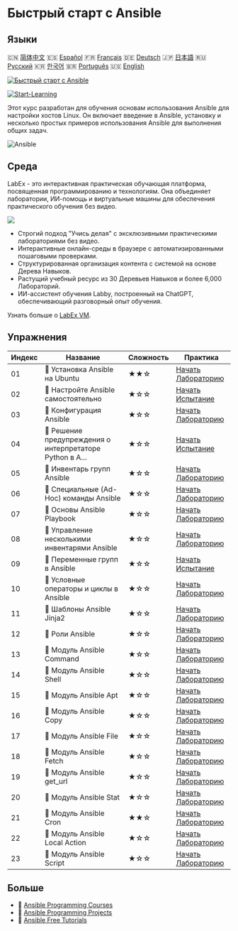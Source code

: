 # Быстрый старт с Ansible

## Языки

🇨🇳 [简体中文](README_zh.md) 🇪🇸 [Español](README_es.md) 🇫🇷 [Français](README_fr.md) 🇩🇪 [Deutsch](README_de.md) 🇯🇵 [日本語](README_ja.md) 🇷🇺 [Русский](README_ru.md) 🇰🇷 [한국어](README_ko.md) 🇧🇷 [Português](README_pt.md) 🇺🇸 [English](README.md) 

[![Быстрый старт с Ansible](https://cover-creator.labex.io/quick-start-with-ansible.png?lang=ru)](https://labex.io/ru/courses/quick-start-with-ansible)

[![Start-Learning](https://img.shields.io/badge/Start-Learning-whitesmoke?style=for-the-badge)](https://labex.io/ru/courses/quick-start-with-ansible)

Этот курс разработан для обучения основам использования Ansible для настройки хостов Linux. Он включает введение в Ansible, установку и несколько простых примеров использования Ansible для выполнения общих задач.

![Ansible](https://img.shields.io/badge/Ansible-whitesmoke?style=for-the-badge&logo=ansible)


## Среда

LabEx - это интерактивная практическая обучающая платформа, посвященная программированию и технологиям. Она объединяет лаборатории, ИИ-помощь и виртуальные машины для обеспечения практического обучения без видео.

![](https://tutorial-screenshot.getvm.io/images/vm-1725247253.png)

- Строгий подход "Учись делая" с эксклюзивными практическими лабораториями без видео.
- Интерактивные онлайн-среды в браузере с автоматизированными пошаговыми проверками.
- Структурированная организация контента с системой на основе Дерева Навыков.
- Растущий учебный ресурс из 30 Деревьев Навыков и более 6,000 Лабораторий.
- ИИ-ассистент обучения Labby, построенный на ChatGPT, обеспечивающий разговорный опыт обучения.

Узнать больше о [LabEx VM](https://support.labex.io/using-labex/virtual-machine).

## Упражнения

|   Индекс | Название                                                 | Сложность   | Практика                                                                                                                                 |
|----------|----------------------------------------------------------|-------------|------------------------------------------------------------------------------------------------------------------------------------------|
|       01 | 📖 Установка Ansible на Ubuntu                           | ★★☆         | <a target='_blank' href='https://labex.io/ru/tutorials/ansible-ansible-installation-on-ubuntu-67172'>Начать Лабораторию</a>              |
|       02 | 🎯 Настройте Ansible самостоятельно                      | ★☆☆         | <a target='_blank' href='https://labex.io/ru/tutorials/ansible-setup-ansible-by-yourself-390383'>Начать Испытание</a>                    |
|       03 | 📖 Конфигурация Ansible                                  | ★☆☆         | <a target='_blank' href='https://labex.io/ru/tutorials/ansible-ansible-configuration-390437'>Начать Лабораторию</a>                      |
|       04 | 🎯 Решение предупреждения о интерпретаторе Python в A... | ★☆☆         | <a target='_blank' href='https://labex.io/ru/tutorials/ansible-resolving-ansible-python-interpreter-warning-390490'>Начать Испытание</a> |
|       05 | 📖 Инвентарь групп Ansible                               | ★☆☆         | <a target='_blank' href='https://labex.io/ru/tutorials/ansible-ansible-groups-inventory-290160'>Начать Лабораторию</a>                   |
|       06 | 📖 Специальные (Ad-Hoc) команды Ansible                  | ★☆☆         | <a target='_blank' href='https://labex.io/ru/tutorials/ansible-ansible-ad-hoc-commands-390441'>Начать Лабораторию</a>                    |
|       07 | 📖 Основы Ansible Playbook                               | ★☆☆         | <a target='_blank' href='https://labex.io/ru/tutorials/ansible-ansible-playbook-basics-390426'>Начать Лабораторию</a>                    |
|       08 | 📖 Управление несколькими инвентарями Ansible            | ★☆☆         | <a target='_blank' href='https://labex.io/ru/tutorials/ansible-manage-multiple-ansible-inventories-290193'>Начать Лабораторию</a>        |
|       09 | 🎯 Переменные групп в Ansible                            | ★☆☆         | <a target='_blank' href='https://labex.io/ru/tutorials/ansible-ansible-group-variables-96690'>Начать Испытание</a>                       |
|       10 | 📖 Условные операторы и циклы в Ansible                  | ★☆☆         | <a target='_blank' href='https://labex.io/ru/tutorials/ansible-ansible-conditionals-and-loops-390455'>Начать Лабораторию</a>             |
|       11 | 📖 Шаблоны Ansible Jinja2                                | ★☆☆         | <a target='_blank' href='https://labex.io/ru/tutorials/ansible-ansible-jinja2-templates-390470'>Начать Лабораторию</a>                   |
|       12 | 📖 Роли Ansible                                          | ★☆☆         | <a target='_blank' href='https://labex.io/ru/tutorials/ansible-ansible-roles-390467'>Начать Лабораторию</a>                              |
|       13 | 📖 Модуль Ansible Command                                | ★☆☆         | <a target='_blank' href='https://labex.io/ru/tutorials/ansible-ansible-command-module-290161'>Начать Лабораторию</a>                     |
|       14 | 📖 Модуль Ansible Shell                                  | ★☆☆         | <a target='_blank' href='https://labex.io/ru/tutorials/ansible-ansible-shell-module-289409'>Начать Лабораторию</a>                       |
|       15 | 📖 Модуль Ansible Apt                                    | ★☆☆         | <a target='_blank' href='https://labex.io/ru/tutorials/ansible-ansible-apt-module-289651'>Начать Лабораторию</a>                         |
|       16 | 📖 Модуль Ansible Copy                                   | ★☆☆         | <a target='_blank' href='https://labex.io/ru/tutorials/ansible-ansible-copy-module-289653'>Начать Лабораторию</a>                        |
|       17 | 📖 Модуль Ansible File                                   | ★☆☆         | <a target='_blank' href='https://labex.io/ru/tutorials/ansible-ansible-file-module-289654'>Начать Лабораторию</a>                        |
|       18 | 📖 Модуль Ansible Fetch                                  | ★☆☆         | <a target='_blank' href='https://labex.io/ru/tutorials/ansible-ansible-fetch-module-290159'>Начать Лабораторию</a>                       |
|       19 | 📖 Модуль Ansible get_url                                | ★☆☆         | <a target='_blank' href='https://labex.io/ru/tutorials/ansible-ansible-get-url-module-290188'>Начать Лабораторию</a>                     |
|       20 | 📖 Модуль Ansible Stat                                   | ★☆☆         | <a target='_blank' href='https://labex.io/ru/tutorials/ansible-ansible-stat-module-290192'>Начать Лабораторию</a>                        |
|       21 | 📖 Модуль Ansible Cron                                   | ★★☆         | <a target='_blank' href='https://labex.io/ru/tutorials/ansible-ansible-cron-module-290157'>Начать Лабораторию</a>                        |
|       22 | 📖 Модуль Ansible Local Action                           | ★☆☆         | <a target='_blank' href='https://labex.io/ru/tutorials/ansible-ansible-local-action-module-290189'>Начать Лабораторию</a>                |
|       23 | 📖 Модуль Ansible Script                                 | ★☆☆         | <a target='_blank' href='https://labex.io/ru/tutorials/ansible-ansible-script-module-289411'>Начать Лабораторию</a>                      |

## Больше

- 🔗 [Ansible Programming Courses](https://github.com/labex-labs/awesome-programming-courses)
- 🔗 [Ansible Programming Projects](https://github.com/labex-labs/awesome-programming-projects)
- 🔗 [Ansible Free Tutorials](https://github.com/labex-labs/ansible-free-tutorials)


